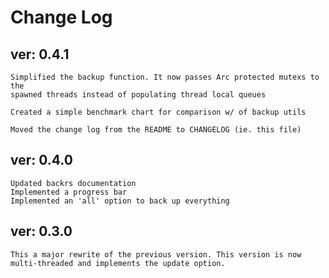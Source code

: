 Change Log
===

ver: 0.4.1
---

    Simplified the backup function. It now passes Arc protected mutexs to the
    spawned threads instead of populating thread local queues

    Created a simple benchmark chart for comparison w/ of backup utils

    Moved the change log from the README to CHANGELOG (ie. this file)

ver: 0.4.0
---

    Updated backrs documentation
    Implemented a progress bar
    Implemented an 'all' option to back up everything

ver: 0.3.0
---

    This a major rewrite of the previous version. This version is now
    multi-threaded and implements the update option.